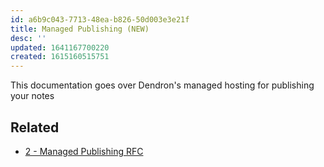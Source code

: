 ```yaml
---
id: a6b9c043-7713-48ea-b826-50d003e3e21f
title: Managed Publishing (NEW)
desc: ''
updated: 1641167700220
created: 1615160515751
---
```


This documentation goes over Dendron's managed hosting for publishing your notes

## Related
- [2 - Managed Publishing RFC](https://docs.dendron.so/notes/ae4a0c98-e2ea-47e0-8a20-016eba3424be/)
